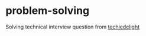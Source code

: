 # problem-solving 
Solving technical interview question from [techiedelight](https://www.techiedelight.com/data-structures-and-algorithms-problems/)
